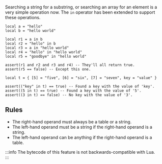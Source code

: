 Searching a string for a substring, or searching an array for an element is a very simple operation now. The `in` operator has been extended to support these operations.
```pluto showLineNumbers title="Searching for a substring."
local a = "hello"
local b = "hello world"

local r1 = a in b
local r2 = "hello" in b
local r3 = a in "hello world"
local r4 = "hello" in "hello world"
local r5 = "goodbye" in "hello world"

assert(r1 and r2 and r3 and r4) -- They'll all return true.
assert(r5 == false) -- Except this one.
```
```pluto showLineNumbers title="Searching a table for keys and elements."
local t = { [5] = "five", [6] = "six", [7] = "seven", key = "value" }

assert(("key" in t) == true) -- Found a key with the value of 'key'.
assert((5 in t) == true) -- Found a key with the value of '5'.
assert((3 in t) == false) -- No key with the value of '3'.
```

## Rules
- The right-hand operand must always be a table or a string.
- The left-hand operand must be a string if the right-hand operand is a string.
- The left-hand operand can be anything if the right-hand operand is a table.

:::info
The bytecode of this feature is not backwards-compatible with Lua.
:::
